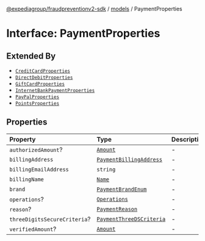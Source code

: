 [@expediagroup/fraudpreventionv2-sdk](../../index.md) / [models](../index.md) / PaymentProperties

# Interface: PaymentProperties

## Extended By

- [`CreditCardProperties`](CreditCardProperties.md)
- [`DirectDebitProperties`](DirectDebitProperties.md)
- [`GiftCardProperties`](GiftCardProperties.md)
- [`InternetBankPaymentProperties`](InternetBankPaymentProperties.md)
- [`PayPalProperties`](PayPalProperties.md)
- [`PointsProperties`](PointsProperties.md)

## Properties

| Property | Type | Description | Source |
| :------ | :------ | :------ | :------ |
| `authorizedAmount`? | [`Amount`](../classes/Amount.md) | - | models/Payment.ts:160 |
| `billingAddress` | [`PaymentBillingAddress`](../classes/PaymentBillingAddress.md) | - | models/Payment.ts:158 |
| `billingEmailAddress` | `string` | - | models/Payment.ts:159 |
| `billingName` | [`Name`](../classes/Name.md) | - | models/Payment.ts:157 |
| `brand` | [`PaymentBrandEnum`](../type-aliases/PaymentBrandEnum.md) | - | models/Payment.ts:155 |
| `operations`? | [`Operations`](../classes/Operations.md) | - | models/Payment.ts:163 |
| `reason`? | [`PaymentReason`](../type-aliases/PaymentReason.md) | - | models/Payment.ts:156 |
| `threeDigitsSecureCriteria`? | [`PaymentThreeDSCriteria`](../classes/PaymentThreeDSCriteria.md) | - | models/Payment.ts:162 |
| `verifiedAmount`? | [`Amount`](../classes/Amount.md) | - | models/Payment.ts:161 |
